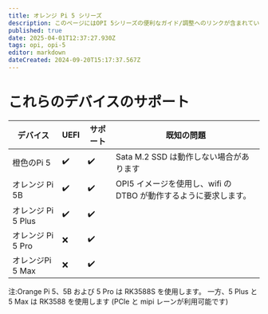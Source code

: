 ```yaml
---
title: オレンジ Pi 5 シリーズ
description: このページにはOPI 5シリーズの便利なガイド/調整へのリンクが含まれています
published: true
date: 2025-04-01T12:37:27.930Z
tags: opi, opi-5
editor: markdown
dateCreated: 2024-09-20T15:17:37.567Z
---
```


# これらのデバイスのサポート

| デバイス           | UEFI | サポート | 既知の問題                                      |
| -------------- | ---- | ---- | ------------------------------------------ |
| 橙色のPi 5        | ✔️   | ✔️   | Sata M.2 SSD は動作しない場合があります |
| オレンジ Pi 5B     | ✔️   | ✔️   | OPI5 イメージを使用し、wifi の DTBO が動作するように要求します。   |
| オレンジ Pi 5 Plus | ✔️   | ✔️   |                                            |
| オレンジ Pi 5 Pro  | ❌    | ✔️   |                                            |
| オレンジPi 5 Max   | ❌    | ✔️   |                                            |

注:Orange Pi 5、5B および 5 Pro は RK3588S を使用します。 一方、5 Plus と 5 Max は RK3588 を使用します (PCIe と mipi レーンが利用可能です)